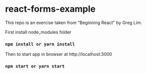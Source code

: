 # react-forms-example

This repo is an exercise taken from "Beginning React" by Greg Lim.

First install node_modules folder
### `npm install or yarn install`

Then to start app in browser at http://localhost:3000
### `npm start or yarn start`
